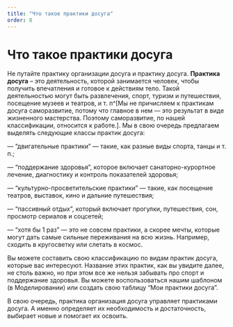 ```yaml
---
title: "Что такое практики досуга"
order: 8
---
```


# Что такое практики досуга

Не путайте практику организации досуга и практику досуга. **Практика досуга** – это деятельность, которой занимается человек, чтобы получить впечатления и готовое к действиям тело. Такой деятельностью могут быть развлечения, спорт, туризм и путешествия, посещение музеев и театров, и т. п^[Мы не причисляем к практикам досуга саморазвитие, потому что главное в нем — это результат в виде жизненного мастерства. Поэтому саморазвитие, по нашей классификации, относится к работе.]. Мы в свою очередь предлагаем выделять следующие классы практик досуга:

— “двигательные практики” — такие, как разные виды спорта, танцы и т. п.;

— “поддержание здоровья”, которое включает санаторно-курортное лечение, диагностику и контроль показателей здоровья;

— “культурно-просветительские практики” — такие, как посещение театров, выставок, кино и дальние путешествия;

— “пассивный отдых”, который включает прогулки, путешествия, сон, просмотр сериалов и соцсетей;

— “хотя бы 1 раз” — это не совсем практики, а скорее мечты, которые могут дать самые сильные переживания на всю жизнь. Например, сходить в кругосветку или слетать в космос.

Вы можете составить свою классификацию по видам практик досуга, которые вас интересуют. Название этих практик, как вы увидите далее, не столь важно, но при этом все же нельзя забывать про спорт и поддержание здоровья. Вы можете воспользоваться нашим шаблоном (в Моделировании) или создать свою таблицу “Мои практики досуга”.

В свою очередь, практика организация досуга управляет практиками досуга. А именно определяет их необходимость и достаточность, выбирает новые и помогает их освоить.
